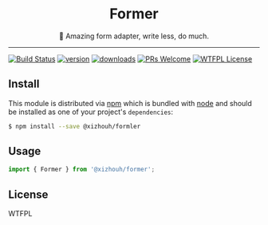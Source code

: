 <div align="center">
<h1>Former</h1>

<p>👻 Amazing form adapter, write less, do much.</p>
</div>

<hr />

[![Build Status][build-badge]][build]
[![version][version-badge]][package]
[![downloads][downloads-badge]][package]
[![PRs Welcome][prs-badge]][prs]
[![WTFPL License][license-badge]][license]

## Install

This module is distributed via [npm][npm] which is bundled with [node][node] and
should be installed as one of your project's `dependencies`:

```bash
$ npm install --save @xizhouh/formler
```

## Usage

```js
import { Former } from '@xizhouh/former';
```

## License

WTFPL

[npm]: https://www.npmjs.com/
[node]: https://nodejs.org
[build-badge]: https://img.shields.io/travis/HuangXiZhou/former.svg?style=flat-square
[build]: https://travis-ci.org/HuangXiZhou/former
[version-badge]: https://img.shields.io/npm/v/@xizhouh/former.svg?style=flat-square
[package]: https://www.npmjs.com/package/@xizhouh/former
[downloads-badge]: https://img.shields.io/npm/dm/@xizhouh/former.svg?style=flat-square
[license-badge]: https://img.shields.io/npm/l/@xizhouh/former.svg?style=flat-square
[license]: https://github.com/HuangXiZhou/former/blob/master/LICENSE
[prs-badge]: https://img.shields.io/badge/PRs-welcome-brightgreen.svg?style=flat-square
[prs]: https://github.com/HuangXiZhou/former/pulls
